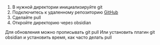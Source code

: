 1. В нужной директории инициализируйте git
2. Подключитесь к удаленному репозиторию [GitHub](https://github.com/MatushaI/ma4hexam)
3. Сделайте pull
4. Откройте директорию через obsidian

Для обновления можно прописывать git pull 
Или установить плагин git obsidian и установить время, как часто делать pull